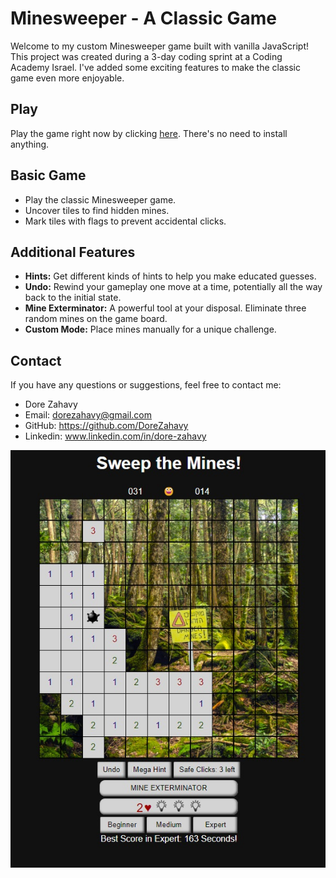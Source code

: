 # Minesweeper - A Classic Game


<div style ="max-width: 500px;">Welcome to my custom Minesweeper game built with vanilla JavaScript! This project was created during a 3-day coding sprint at a Coding Academy Israel. I've added some exciting features to make the classic game even more enjoyable.</div>

## Play

Play the game right now by clicking [here](https://dorezahavy.github.io/minesweeper/). There's no need to install anything.

## Basic Game

* Play the classic Minesweeper game.
* Uncover tiles to find hidden mines.
* Mark tiles with flags to prevent accidental clicks.

## Additional Features

* **Hints:** Get different kinds of hints to help you make educated guesses.
* **Undo:** Rewind your gameplay one move at a time, potentially all the way back to the initial state.
* **Mine Exterminator:** A powerful tool at your disposal. Eliminate three random mines on the game board.
* **Custom Mode:** Place mines manually for a unique challenge.

## Contact

If you have any questions or suggestions, feel free to contact me:
* Dore Zahavy
* Email: dorezahavy@gmail.com
* GitHub: https://github.com/DoreZahavy
* Linkedin: www.linkedin.com/in/dore-zahavy

<img src="img/minesweeper.jpg">
